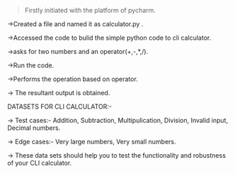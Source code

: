 >Firstly initiated with the platform of pycharm.

->Created a file and named it as calculator.py .

->Accessed the code to bulid the simple python code to cli calculator.

->asks for two numbers and an operator(+,-,*,/).

->Run the code.

->Performs the operation based on operator.

-> The resultant output is obtained.

DATASETS FOR CLI CALCULATOR:-

-> Test cases:- Addition, Subtraction, Multipulication, Division, Invalid input, Decimal numbers.

-> Edge cases:- Very large numbers, Very small numbers.

-> These data sets should help you to test the functionality and robustness of your CLI calculator.
